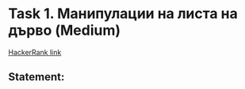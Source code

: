 # Task 1. Манипулации на листа на дърво (Medium)

[HackerRank link](<https://www.hackerrank.com/contests/sda-2021-2021-test-3-november16/challenges/challenge-1692>)

## Statement:

<!-- TODO -->
